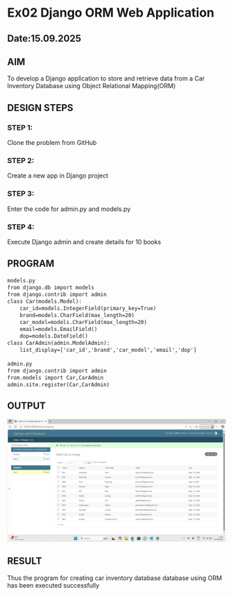 # Ex02 Django ORM Web Application
## Date:15.09.2025 

## AIM
To develop a Django application to store and retrieve data from a Car Inventory Database using Object Relational Mapping(ORM)



## DESIGN STEPS

### STEP 1:
Clone the problem from GitHub

### STEP 2:
Create a new app in Django project

### STEP 3:
Enter the code for admin.py and models.py

### STEP 4:
Execute Django admin and create details for 10 books

## PROGRAM
```
models.py
from django.db import models
from django.contrib import admin
class Car(models.Model):
    car_id=models.IntegerField(primary_key=True)
    brand=models.CharField(max_length=20)
    car_model=models.CharField(max_length=20)
    email=models.EmailField()
    dop=models.DateField()
class CarAdmin(admin.ModelAdmin):
    list_display=['car_id','brand','car_model','email','dop']

admin.py
from django.contrib import admin
from.models import Car,CarAdmin
admin.site.register(Car,CarAdmin)

```

## OUTPUT
![alt text](<Screenshot (16).png>)


## RESULT
Thus the program for creating car inventory database database using ORM has been executed successfully
